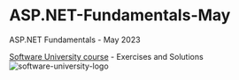 # ASP.NET-Fundamentals-May
ASP.NET Fundamentals - May 2023 

[Software University course](https://softuni.bg/trainings/4105/asp-net-fundamentals-may-2023) - Exercises and Solutions
![software-university-logo](https://user-images.githubusercontent.com/99989417/173138263-15bb5ad8-a9fe-4427-8e39-b624dd83dc4d.svg)

